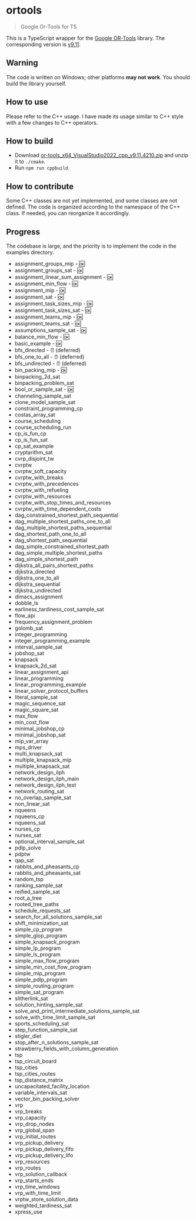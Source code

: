 # ortools

> Google Or-Tools for TS

This is a TypeScript wrapper for the [Google OR-Tools](https://github.com/google/or-tools) library.
The corresponding version is [v9.11](https://github.com/google/or-tools/releases/tag/v9.11).

## Warning

The code is written on Windows; other platforms **may not work**.
You should build the library yourself.

## How to use

Please refer to the C++ usage.
I have made its usage similar to C++ style with a few changes to C++ operators.

## How to build

- Download [or-tools_x64_VisualStudio2022_cpp_v9.11.4210.zip](https://github.com/google/or-tools/releases/download/v9.11/or-tools_x64_VisualStudio2022_cpp_v9.11.4210.zip) and unzip it to `./cmake`.
- Run `npm run cppbuild`.

## How to contribute

Some C++ classes are not yet implemented, and some classes are not defined. The code is organized according to the namespace of the C++ class. If needed, you can reorganize it accordingly.

## Progress

The codebase is large, and the priority is to implement the code in the examples directory.

- assignment_groups_mip - 🆗
- assignment_groups_sat - 🆗
- assignment_linear_sum_assignment - 🆗
- assignment_min_flow - 🆗
- assignment_mip - 🆗
- assignment_sat - 🆗
- assignment_task_sizes_mip - 🆗
- assignment_task_sizes_sat - 🆗
- assignment_teams_mip - 🆗
- assignment_teams_sat - 🆗
- assumptions_sample_sat - 🆗
- balance_min_flow - 🆗
- basic_example - 🆗
- bfs_directed - ⏰ (deferred)
- bfs_one_to_all - ⏰ (deferred)
- bfs_undirected - ⏰ (deferred)
- bin_packing_mip - 🆗
- binpacking_2d_sat
- binpacking_problem_sat
- bool_or_sample_sat - 🆗
- channeling_sample_sat
- clone_model_sample_sat
- constraint_programming_cp
- costas_array_sat
- course_scheduling
- course_scheduling_run
- cp_is_fun_cp
- cp_is_fun_sat
- cp_sat_example
- cryptarithm_sat
- cvrp_disjoint_tw
- cvrptw
- cvrptw_soft_capacity
- cvrptw_with_breaks
- cvrptw_with_precedences
- cvrptw_with_refueling
- cvrptw_with_resources
- cvrptw_with_stop_times_and_resources
- cvrptw_with_time_dependent_costs
- dag_constrained_shortest_path_sequential
- dag_multiple_shortest_paths_one_to_all
- dag_multiple_shortest_paths_sequential
- dag_shortest_path_one_to_all
- dag_shortest_path_sequential
- dag_simple_constrained_shortest_path
- dag_simple_multiple_shortest_paths
- dag_simple_shortest_path
- dijkstra_all_pairs_shortest_paths
- dijkstra_directed
- dijkstra_one_to_all
- dijkstra_sequential
- dijkstra_undirected
- dimacs_assignment
- dobble_ls
- earliness_tardiness_cost_sample_sat
- flow_api
- frequency_assignment_problem
- golomb_sat
- integer_programming
- integer_programming_example
- interval_sample_sat
- jobshop_sat
- knapsack
- knapsack_2d_sat
- linear_assignment_api
- linear_programming
- linear_programming_example
- linear_solver_protocol_buffers
- literal_sample_sat
- magic_sequence_sat
- magic_square_sat
- max_flow
- min_cost_flow
- minimal_jobshop_cp
- minimal_jobshop_sat
- mip_var_array
- mps_driver
- multi_knapsack_sat
- multiple_knapsack_mip
- multiple_knapsack_sat
- network_design_ilph
- network_design_ilph_main
- network_design_ilph_test
- network_routing_sat
- no_overlap_sample_sat
- non_linear_sat
- nqueens
- nqueens_cp
- nqueens_sat
- nurses_cp
- nurses_sat
- optional_interval_sample_sat
- pdlp_solve
- pdptw
- qap_sat
- rabbits_and_pheasants_cp
- rabbits_and_pheasants_sat
- random_tsp
- ranking_sample_sat
- reified_sample_sat
- root_a_tree
- rooted_tree_paths
- schedule_requests_sat
- search_for_all_solutions_sample_sat
- shift_minimization_sat
- simple_cp_program
- simple_glop_program
- simple_knapsack_program
- simple_lp_program
- simple_ls_program
- simple_max_flow_program
- simple_min_cost_flow_program
- simple_mip_program
- simple_pdlp_program
- simple_routing_program
- simple_sat_program
- slitherlink_sat
- solution_hinting_sample_sat
- solve_and_print_intermediate_solutions_sample_sat
- solve_with_time_limit_sample_sat
- sports_scheduling_sat
- step_function_sample_sat
- stigler_diet
- stop_after_n_solutions_sample_sat
- strawberry_fields_with_column_generation
- tsp
- tsp_circuit_board
- tsp_cities
- tsp_cities_routes
- tsp_distance_matrix
- uncapacitated_facility_location
- variable_intervals_sat
- vector_bin_packing_solver
- vrp
- vrp_breaks
- vrp_capacity
- vrp_drop_nodes
- vrp_global_span
- vrp_initial_routes
- vrp_pickup_delivery
- vrp_pickup_delivery_fifo
- vrp_pickup_delivery_lifo
- vrp_resources
- vrp_routes
- vrp_solution_callback
- vrp_starts_ends
- vrp_time_windows
- vrp_with_time_limit
- vrptw_store_solution_data
- weighted_tardiness_sat
- xpress_use
